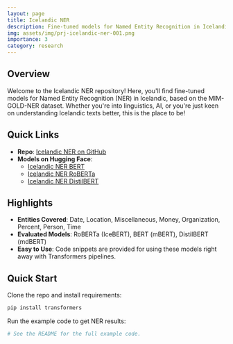 ```yaml
---
layout: page
title: Icelandic NER
description: Fine-tuned models for Named Entity Recognition in Icelandic language
img: assets/img/prj-icelandic-ner-001.png
importance: 3
category: research
---
```


## Overview

Welcome to the Icelandic NER repository! Here, you'll find fine-tuned models for Named Entity Recognition (NER) in Icelandic, based on the MIM-GOLD-NER dataset. Whether you're into linguistics, AI, or you're just keen on understanding Icelandic texts better, this is the place to be!

## Quick Links

- **Repo**: [Icelandic NER on GitHub](https://github.com/m3hrdadfi/icelandic-ner/tree/main)
- **Models on Hugging Face**:
  - [Icelandic NER BERT](https://huggingface.co/m3hrdadfi/icelandic-ner-bert)
  - [Icelandic NER RoBERTa](https://huggingface.co/m3hrdadfi/icelandic-ner-roberta)
  - [Icelandic NER DistilBERT](https://huggingface.co/m3hrdadfi/icelandic-ner-distilbert)

## Highlights

- **Entities Covered**: Date, Location, Miscellaneous, Money, Organization, Percent, Person, Time
- **Evaluated Models**: RoBERTa (IceBERT), BERT (mBERT), DistilBERT (mdBERT)
- **Easy to Use**: Code snippets are provided for using these models right away with Transformers pipelines.

## Quick Start

Clone the repo and install requirements:

```bash
pip install transformers
```

Run the example code to get NER results:

```python
# See the README for the full example code.
```
